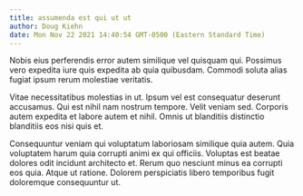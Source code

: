 ```yaml
---
title: assumenda est qui ut ut
author: Doug Kiehn
date: Mon Nov 22 2021 14:40:54 GMT-0500 (Eastern Standard Time)
---
```

Nobis eius perferendis error autem similique vel quisquam qui. Possimus vero expedita iure quis expedita ab quia quibusdam. Commodi soluta alias fugiat ipsum rerum molestiae veritatis.

 Vitae necessitatibus molestias in ut. Ipsum vel est consequatur deserunt accusamus. Qui est nihil nam nostrum tempore. Velit veniam sed. Corporis autem expedita et labore autem et nihil. Omnis ut blanditiis distinctio blanditiis eos nisi quis et.

 Consequuntur veniam qui voluptatum laboriosam similique quia autem. Quia voluptatem harum quia corrupti animi ex qui officiis. Voluptas est beatae dolores odit incidunt architecto et. Rerum quo nesciunt minus ea corrupti eos quia. Atque ut ratione. Dolorem perspiciatis libero temporibus fugit doloremque consequuntur ut.